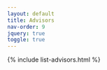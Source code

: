 ```yaml
---
layout: default
title: Advisors
nav-order: 9
jquery: true
toggle: true
---
```


{% include list-advisors.html %}
